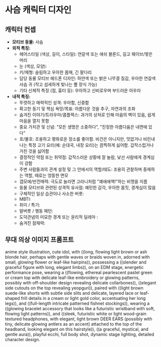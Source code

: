 # 사슴 캐릭터 디자인

## 캐릭터 컨셉

- **모티브 동물:** 사슴
- **외적 특징:**
  - 헤어스타일 (색상, 길이, 스타일): 연갈색 또는 애쉬 블론드, 길고 웨이브/땋은 머리
  - 눈 (색상, 모양):
  - 키/체형: 슬림하고 우아한 몸매, 긴 팔다리
  - 담당 동물 모티브 헤드폰 디자인: 하얀색 또는 밝은 나무결 질감, 우아한 연갈색 사슴 귀 (작고 섬세하게 빛나는 뿔 장식 가능)
  - 기타 신체적 특징 (점, 흉터 등): 우아하고 신비로우며 부드러운 아우라
- **내적 특징:**
  - 뚜렷하고 매력적인 성격: 우아함, 신중함
  - 확고한 동기 및 핵심 욕망/목표: 아름다운 것을 추구, 자연과의 조화
  - 숨겨진 이야기/트라우마/콤플렉스: 과거의 상처로 인해 마음의 벽이 있음, 쉽게 마음을 열지 못함
  - 중요 가치관 및 신념: "모든 생명은 소중하다", "진정한 아름다움은 내면에 있다"
  - 호/불호: 조용하고 평화로운 장소를 좋아함. 비건은 아니지만, 맛없거나 비린내 나는 특정 고기 요리(예: 순대국, 내장 요리)는 끔찍하게 싫어함. 갑작스럽거나 거친 것을 싫어함
  - 결정적인 약점 또는 취약점: 갑작스러운 상황에 잘 놀람, 낯선 사람에게 경계심이 강함
  - 주변 사람들과의 관계 설정 및 그 안에서의 역할/태도: 조용히 관찰하며 중재하는 역할, 때로는 엉뚱한 면모
  - 갭모에/반전매력: 극도로 놀라면 고라니처럼 "꽤애애액!"하는 비명을 지름
  - 동물 모티브와 관련된 성격적 유사점: 예민한 감각, 우아한 몸짓, 경계심이 많음
  - 구체적인 일상 습관이나 사소한 버릇:
  - MBTI:
  - 취미 / 특기:
  - 말버릇 / 행동 패턴:
  - 도덕관념의 미묘한 경계 또는 윤리적 딜레마 :
  - 숨겨진 잠재력:

## 무대 의상 이미지 프롬프트

anime style illustration, cute idol, with ((long, flowing light brown or ash blonde hair, perhaps with gentle waves or braids woven in, adorned with small, glowing flower or leaf-like hairpins)), possessing a ((slender and graceful figure with long, elegant limbs)), on an EDM stage, energetic performance pose, wearing a ((flowing, ethereal pearlescent pastel green or cream top with delicate leaf-like embroidery or glowing patterns, possibly with off-shoulder design revealing delicate collarbones)), ((elegant side cutouts on the top revealing yeopguri)), paired with ((light brown suede-like shorts with subtle side slits and delicate, layered lace or leaf-shaped frill details in a cream or light gold color, accentuating her long legs)), and ((full-length intricate patterned fishnet stockings)), wearing a ((glowing bracelet accessory that looks like a futuristic wristband with soft, flowing light patterns)), and ((sleek, futuristic white or light wood-grain textured headphones, with elegant, light brown DEER EARS (possibly with tiny, delicate glowing antlers as an accent) attached to the top of the headband, looking elegant on this hairstyle)), ((a graceful, mystical, and gentle aura)), playful ecchi, full body shot, dynamic stage lighting, detailed character design.
